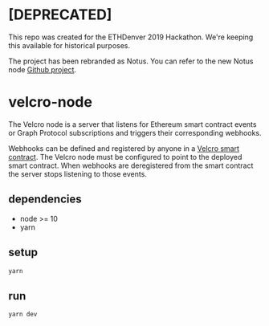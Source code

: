 # [DEPRECATED]

This repo was created for the ETHDenver 2019 Hackathon.  We're keeping this available for historical purposes.

The project has been rebranded as Notus.  You can refer to the new Notus node [Github project](https://github.com/NotifyUs/notus-node).

# velcro-node

The Velcro node is a server that listens for Ethereum smart contract events or Graph Protocol subscriptions and triggers their corresponding webhooks.

Webhooks can be defined and registered by anyone in a [Velcro smart contract](https://github.com/ethvelcro/velcro-contracts).  The Velcro node must be configured to point to the deployed smart contract.  When webhooks are deregistered from the smart contract the server stops listening to those events.

## dependencies
- node >= 10
- yarn

## setup
```bash
yarn
```

## run
```bash
yarn dev
```
